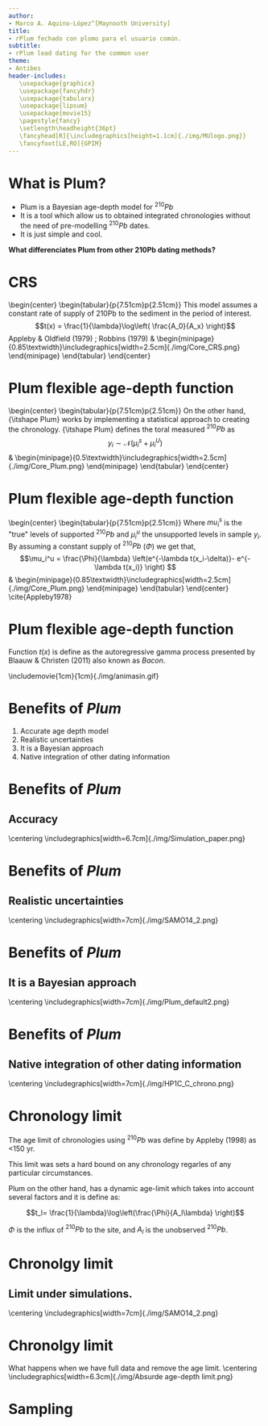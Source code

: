 ```yaml
---
author:
- Marco A. Aquino-López^[Maynooth University]
title:
- rPlum fechado con plomo para el usuario común.  
subtitle:
- rPlum lead dating for the common user
theme:
- Antibes
header-includes:
   \usepackage{graphicx}
   \usepackage{fancyhdr}
   \usepackage{tabularx}
   \usepackage{lipsum}
   \usepackage{movie15}
   \pagestyle{fancy}
   \setlength\headheight{36pt}
   \fancyhead[R]{\includegraphics[height=1.1cm]{./img/MUlogo.png}}
   \fancyfoot[LE,RO]{GPIM}
---
```



# What is Plum?

* Plum is a Bayesian age-depth model for $^{210}Pb$
* It is a tool which allow us to obtained integrated chronologies without the need of pre-modelling $^{210}Pb$ dates.
* It is just simple and cool.

**What differenciates Plum from other 210Pb dating methods?**

# CRS 

\begin{center}
\begin{tabular}{p{7.51cm}p{2.51cm}}
This model assumes a constant rate of supply of 210Pb to the sediment in the period of interest.
$$t(x) = \frac{1}{\lambda}\log\left( \frac{A_0}{A_x} \right)$$ Appleby \& Oldfield (1979) \; Robbins (1979)   & \begin{minipage}{0.85\textwidth}\includegraphics[width=2.5cm]{./img/Core_CRS.png} \end{minipage}
\end{tabular}
\end{center}

# Plum flexible age-depth function

\begin{center}
\begin{tabular}{p{7.51cm}p{2.51cm}}
On the other hand, {\itshape Plum} works by implementing a statistical approach to creating the chronology. {\itshape Plum} defines the toral measured $^{210}Pb$ as $$y_i\sim \mathcal{N}\left(\mu_i^s +\mu_i^U \right)$$  & \begin{minipage}{0.5\textwidth}\includegraphics[width=2.5cm]{./img/Core_Plum.png} \end{minipage}
\end{tabular}
\end{center}


# Plum flexible age-depth function

\begin{center}
\begin{tabular}{p{7.51cm}p{2.51cm}}
Where $mu_i^s$ is the "true" levels of supported $^{210}Pb$ and $\mu_i^u$ the unsupported levels in sample $y_i$. By assuming a constant supply of $^{210}Pb$ ($\Phi$) we get that, $$\mu_i^u = \frac{\Phi}{\lambda} \left(e^{-\lambda t(x_i-\delta)}- e^{-\lambda t(x_i)} \right) $$ & \begin{minipage}{0.85\textwidth}\includegraphics[width=2.5cm]{./img/Core_Plum.png} \end{minipage}
\end{tabular}
\end{center}
\cite{Appleby1978}
# Plum flexible age-depth function

Function $t(x)$ is define as the autoregressive gamma process presented by Blaauw & Christen (2011) also known as _Bacon_.

\includemovie{1cm}{1cm}{./img/animasin.gif}


# Benefits of _Plum_

1. Accurate age depth model
2. Realistic uncertainties
3. It is a Bayesian approach
4. Native integration of other dating information

# Benefits of _Plum_
## Accuracy 
\centering
\includegraphics[width=6.7cm]{./img/Simulation_paper.png}


# Benefits of _Plum_
## Realistic uncertainties
\centering
\includegraphics[width=7cm]{./img/SAMO14_2.png}



# Benefits of _Plum_
## It is a Bayesian approach
\centering
\includegraphics[width=7cm]{./img/Plum_default2.png}


# Benefits of _Plum_
## Native integration of other dating information
\centering
\includegraphics[width=7cm]{./img/HP1C_C_chrono.png}



# Chronology limit
The age limit of chronologies using $^{210}Pb$ was define by Appleby (1998) as <150 yr. 

This limit was sets a hard bound on any chronology regarles of any particular circumstances. 

Plum on the other hand, has a dynamic age-limit which takes into account several factors and it is define as:

$$t_l= \frac{1}{\lambda}\log\left(\frac{\Phi}{A_l\lambda} \right)$$

$\Phi$ is the influx of $^{210}Pb$ to the site, and $A_l$ is the unobserved $^{210}Pb$. 


# Chronolgy limit
## Limit under simulations.
\centering
\includegraphics[width=7cm]{./img/SAMO14_2.png}

# Chronolgy limit
What happens when we have full data and remove the age limit.
\centering
\includegraphics[width=6.3cm]{./img/Absurde age-depth limit.png}



# Sampling






